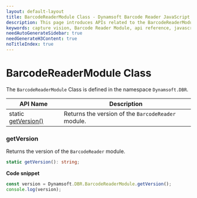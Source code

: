 ```yaml
---
layout: default-layout
title: BarcodeReaderModule Class - Dynamsoft Barcode Reader JavaScript Edition API
description: This page introduces APIs related to the BarcodeReaderModule Class of Dynamsoft Barcode Reader JavaScript Edition.
keywords: capture vision, Barcode Reader Module, api reference, javascript, js
needAutoGenerateSidebar: true
needGenerateH3Content: true
noTitleIndex: true
---
```


# BarcodeReaderModule Class

The `BarcodeReaderModule` Class is defined in the namespace `Dynamsoft.DBR`.

| API Name                           | Description                                        |
| ---------------------------------- | -------------------------------------------------- |
| static [getVersion()](#getversion) | Returns the version of the `BarcodeReader` module. |

### getVersion

Returns the version of the `BarcodeReader` module.

```typescript
static getVersion(): string;
```

**Code snippet**

```javascript
const version = Dynamsoft.DBR.BarcodeReaderModule.getVersion();
console.log(version);
```